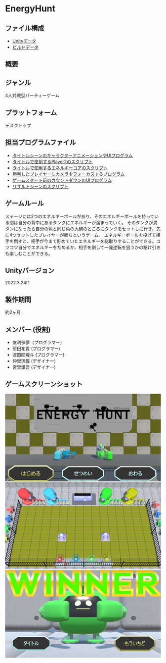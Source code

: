 # EnergyHunt

## ファイル構成
* [Unityデータ](./ProjectDate/)
* [ビルドデータ](./BuildDate/)

## 概要

## ジャンル
4人対戦型パーティーゲーム

## プラットフォーム
デスクトップ

## 担当プログラムファイル
* [タイトルシーンのキャラクターアニメーションやUIプログラム](./ProjectDate/Energy_Hunt_v02/Assets/TitleScene/Script/TitleScript.cs)
* [タイトルで使用するPlayer2のスクリプト](./ProjectDate/Energy_Hunt_v02/Assets/TitleScene/Script/Player2Script.cs)
* [タイトルで使用するエネルギーコアのスクリプト](./ProjectDate/Energy_Hunt_v02/Assets/TitleScene/Script/EnergyCoreScript.cs)
* [勝利したプレイヤーにカメラをフォーカスするプログラム](./ProjectDate/Energy_Hunt_v02/Assets/Title_ResultSceneFolder/SceneScript/CameraFocusScript.cs)
* [ゲームスタート前のカウントダウンのUIプログラム](./ProjectDate/Energy_Hunt_v02/Assets/Title_ResultSceneFolder/SceneScript/CountdownScript.cs)
* [リザルトシーンのスクリプト](./ProjectDate/Energy_Hunt_v02/Assets/Title_ResultSceneFolder/Result/ResultScript.cs)

## ゲームルール
ステージには2つのエネルギーボールがあり、そのエネルギーボールを持っている間は自分の背中にあるタンクにエネルギーが溜まっていく。
そのタンクが満タンになったら自分の色と同じ色の大砲のところにタンクをセットしに行き、先に4つセットしたプレイヤーが勝ちというゲーム。
エネルギーボールを投げて相手を倒すと、相手が今まで貯めていたエネルギーを総取りすることができる。コツコツ自分でエネルギーをためるか、相手を倒して一発逆転を狙うかの駆け引きも楽しむことができる。

## Unityバージョン
2022.3.24f1

## 製作期間
約2ヶ月

## メンバー (役割)
* 友利徠夢（プログラマー）
* 前田祐貴 (プログラマー)
* 波照間煌斗 (プログラマー)
* 仲里琉偉 (デザイナー)
* 宮里謙吾 (デザイナー)

## ゲームスクリーンショット
![タイトル画面](./ScreenShot/TitleScene.png)
![ゲーム画面](./ScreenShot/GameScene.png)
![リザルト画面](./ScreenShot/ResultScene.png)

